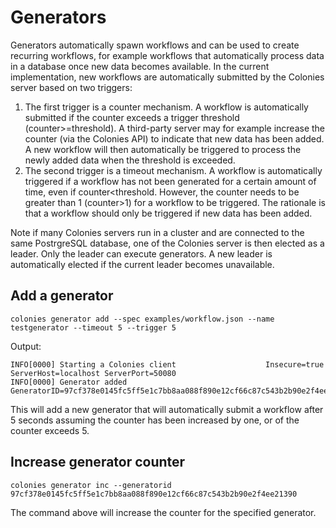 # Generators
Generators automatically spawn workflows and can be used to create recurring workflows, for example workflows that automatically process data in a database once new data becomes available. In the current implementation, new workflows are automatically submitted by the Colonies server based on two triggers:

1. The first trigger is a counter mechanism. A workflow is automatically submitted if the counter exceeds a trigger threshold (counter>=threshold). A third-party server may for example increase the counter (via the Colonies API) to indicate that new data has been added. 
A new workflow will then automatically be triggered to process the newly added data when the threshold is exceeded.
2. The second trigger is a timeout mechanism. A workflow is automatically triggered if a workflow has not been generated for a certain amount of time, even if counter<threshold. However, the counter needs to be greater than 1 (counter>1) for a workflow to be triggered. 
The rationale is that a workflow should only be triggered if new data has been added.

Note if many Colonies servers run in a cluster and are connected to the same PostrgreSQL database, one of the Colonies server is then elected as a leader. Only the leader can execute generators. A new leader is automatically elected if the current leader becomes unavailable.

## Add a generator
```console
colonies generator add --spec examples/workflow.json --name testgenerator --timeout 5 --trigger 5
```
Output:
```
INFO[0000] Starting a Colonies client                    Insecure=true ServerHost=localhost ServerPort=50080
INFO[0000] Generator added                               GeneratorID=97cf378e0145fc5ff5e1c7bb8aa088f890e12cf66c87c543b2b90e2f4ee21390
```

This will add a new generator that will automatically submit a workflow after 5 seconds assuming the counter has been increased by one, or of the counter exceeds 5.

## Increase generator counter
```console
colonies generator inc --generatorid 97cf378e0145fc5ff5e1c7bb8aa088f890e12cf66c87c543b2b90e2f4ee21390
```

The command above will increase the counter for the specified generator.
